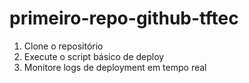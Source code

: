# primeiro-repo-github-tftec

1. Clone o repositório
2. Execute o script básico de deploy
3. Monitore logs de deployment em tempo real

